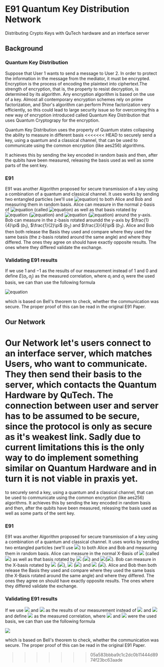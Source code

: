 # E91 Quantum Key Distribution Network
Distributing Crypto Keys with QuTech hardware and an interface server
## Background

### Quantum Key Distribution

Suppose that User 1 wants to send a message to User 2. In order to protect the information in the message from the mediator, it must be encrypted. Encryption is the process of encoding the plaintext into ciphertext.The strength of encryption, that is, the property to resist decryption, is determined by its algorithm. Any encryption algorithm is based on the use of a key. Almost all contemporary encryption schemes rely on prime factorization, and Shor's algorithm can perform Prime factorization very efficiently, so this could lead to large security issue so for overcoming this a new way of encryption introduced called Quantum Key Distribution that uses Quantum Cryptograpy for the  encryption. 

Quantum Key Distribution uses the property of Quantum states collapsing the ability to measure in different basis 
<<<<<<< HEAD
to securely send a key, using a quantum and a classical channel, that can be used to communicate using the common 
encryption (like aes256) algorithms.

It achieves this by sending the key encoded in random basis and then, after the qubits have been measured, releasing the 
basis used as well as some parts of the sent key.

### E91
E91 was another Algorithm proposed for secure transmission of a key using a combination of a quantum and classical channel.
It uses works by sending two entangled particles (we'll use ![equation](https://latex.codecogs.com/svg.image?%5Cinline%20%7C%5Cpsi%5Crangle=%5Cfrac%7B1%7D%7B%5Csqrt%7B2%7D%7D(%7C01%5Crangle&plus;%7C10%5Crangle))) 
to both Alice and Bob and measuring them in random basis. Alice can measure in the normal z-basis of ![equation](https://latex.codecogs.com/svg.image?%5Cinline%20%5C%7B%7C0%5Crangle,%20%7C1%5Crangle%5C%7D) 
(called ![equation](https://latex.codecogs.com/svg.image?%5Cinline%20a_1)) as well as that basis rotated by ![equation](https://latex.codecogs.com/svg.image?%5Cinline%20%5Cfrac%7B1%7D%7B4%7D%5Cpi) (![equation](https://latex.codecogs.com/svg.image?%5Cinline%20a_2)) and ![equation](https://latex.codecogs.com/svg.image?%5Cinline%20%5Cfrac%7B1%7D%7B2%7D%5Cpi) (![equation](https://latex.codecogs.com/svg.image?%5Cinline%20%5Cfrac%7B1%7D%7B2%7D%5Cpi)) around the y-axis. 
Bob can measure in the z-basis rotated aroundd the y-axis by $\frac{1}{4}\pi$ ($b_1$), $\frac{1}{2}\pi$ ($b_2$) 
and $\frac{3}{4}\pi$ ($b_3$).
Alice and Bob then both release the Basis they used and compare where they used the same basis (the z-basis rotated 
around the same angle) and where they differed. The ones they agree on should have exactly opposite results. The ones
 where they differed validate the exchange.

### Validating E91 results
If we use $1$ and $-1$ as the results of our measurement instead of $1$ and $0$ and define $E(a_i, a_j)$ as the measured 
correlation, where $a_i$ and $a_j$ were the used basis, we can than use the following formula

![equation](https://latex.codecogs.com/svg.image?%5Cinline%20-2%5Csqrt%7B2%7D%5Cstackrel%7B?%7D%7B=%7DE(a_1,%20b_1)-E(a_1,b_3)&plus;E(a_3,b_1)&plus;E(a_3,b_3))

which is based on Bell's theorem to check, whether the communication was secure. The proper proof of this can be read 
in the original E91 Paper.

## Our Network
Our Network let's users connect to an interface server, which matches Users, who want to communicate. They then send 
their basis to the server, which contacts the Quantum Hardware by QuTech. The connection between user and server has
to be assumed to be secure, since the protocol is only as secure as it's weakest link. Sadly due to current limitations
this is the only way to do implement something similar on Quantum Hardware and in turn it is not viable in praxis yet.
=======
to securely send a key, using a quantum and a classical channel, that can be used to communicate using the common encryption (like aes256) algorithms.
It achieves this by sending the key encoded in random basis and then, after the qubits have been measured, releasing the basis used as well as some parts of the sent key.

### E91
E91 was another Algorithm proposed for secure transmission of a key using a combination of a quantum and classical channel.
It uses works by sending two entangled particles (we'll use <img src="https://render.githubusercontent.com/render/math?math=|\psi\rangle=\frac{1}{\sqrt{2}}(|00\rangle+|11\rangle">) to both Alice and Bob and measuring them in random basis. Alice can measure in the normal X-Basis of <img src="https://render.githubusercontent.com/render/math?math=\{|0\rangle, |1\rangle\}"> (called <img src="https://render.githubusercontent.com/render/math?math=a_1">) as well as that basis rotated by <img src="https://render.githubusercontent.com/render/math?math=\frac{1}{4}\pi"> (<img src="https://render.githubusercontent.com/render/math?math=a_2">) and <img src="https://render.githubusercontent.com/render/math?math=\frac{1}{2}\pi">(<img src="https://render.githubusercontent.com/render/math?math=a_3">). Bob can measure in the X-basis rotated by <img src="https://render.githubusercontent.com/render/math?math=\frac{1}{4}\pi"> (<img src="https://render.githubusercontent.com/render/math?math=b_1">), <img src="https://render.githubusercontent.com/render/math?math=\frac{1}{2}\pi"> (<img src="https://render.githubusercontent.com/render/math?math=b_2">) and <img src="https://render.githubusercontent.com/render/math?math=\frac{3}{4}\pi"> (<img src="https://render.githubusercontent.com/render/math?math=b_3">).
Alice and Bob then both release the Basis they used and compare where they used the same basis (the X-Basis rotated around the same angle) and where they differed. The ones they agree on should have exactly opposite results. The ones where they differed validate the exchange.

### Validating E91 results
If we use <img src="https://render.githubusercontent.com/render/math?math=1"> and <img src="https://render.githubusercontent.com/render/math?math=-1"> as the results of our measurement instead of <img src="https://render.githubusercontent.com/render/math?math=1"> and <img src="https://render.githubusercontent.com/render/math?math=0"> and define <img src="https://render.githubusercontent.com/render/math?math=E(a_i, a_j)"> as the measured correlation, where <img src="https://render.githubusercontent.com/render/math?math=a_i"> and <img src="https://render.githubusercontent.com/render/math?math=a_j"> were the used basis, we can than use the following formula

<img src="https://render.githubusercontent.com/render/math?math=-2\sqrt{2}\stackrel{?}{=}E(a_1, b_1)-E(a_1,b_3)+E(a_3,b_1)+E(a_3,b_3)">

which is based on Bell's theorem to check, whether the communication was secure. The proper proof of this can be read in the original E91 Paper.
>>>>>>> 05a583bbba9c1c2dc0b11444d8974f23bc63aade
